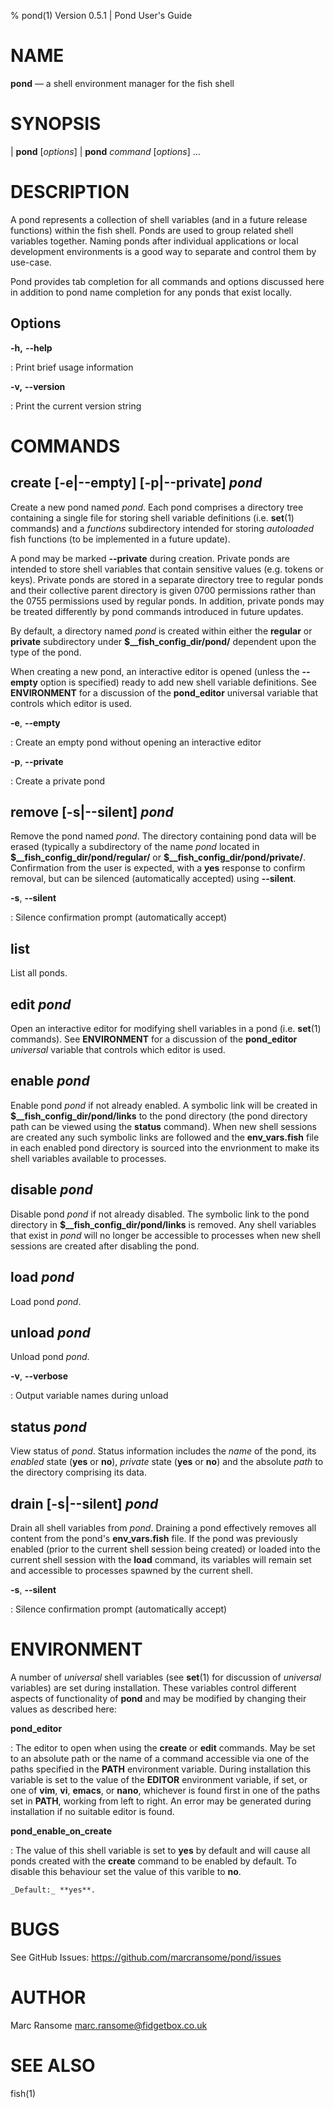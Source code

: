 % pond(1) Version 0.5.1 | Pond User's Guide

NAME
====

**pond** — a shell environment manager for the fish shell

SYNOPSIS
========

| **pond** [*options*]
| **pond** *command* \[*options*] ...

DESCRIPTION
===========

A pond represents a collection of shell variables (and in a future release functions) within the fish shell. Ponds are used to group related shell variables together. Naming ponds after individual applications or local development environments is a good way to separate and control them by use-case.

Pond provides tab completion for all commands and options discussed here in addition to pond name completion for any ponds that exist locally.

Options
-------

**-h,** **\--help**

:   Print brief usage information

**-v,** **\--version**

:   Print the current version string

COMMANDS
========

**create** [**-e**|**\--empty**] [**-p**|**\--private**] _pond_
---------------------------------------------------------------

Create a new pond named _pond_. Each pond comprises a directory tree containing a single file for storing shell variable definitions (i.e. **set**(1) commands) and a _functions_ subdirectory intended for storing *autoloaded* fish functions (to be implemented in a future update).

A pond may be marked **\--private** during creation. Private ponds are intended to store shell variables that contain sensitive values (e.g. tokens or keys). Private ponds are stored in a separate directory tree to regular ponds and their collective parent directory is given 0700 permissions rather than the 0755 permissions used by regular ponds. In addition, private ponds may be treated differently by pond commands introduced in future updates.

By default, a directory named _pond_ is created within either the **regular** or **private** subdirectory under **\$\_\_fish\_config\_dir/pond/** dependent upon the type of the pond.

When creating a new pond, an interactive editor is opened (unless the **\--empty** option is specified) ready to add new shell variable definitions. See **ENVIRONMENT** for a discussion of the **pond_editor** universal variable that controls which editor is used.


**-e**, **\--empty**

:   Create an empty pond without opening an interactive editor

**-p**, **\--private**

:   Create a private pond

**remove** [**-s**|**\--silent**] _pond_
---------------------------------------

Remove the pond named _pond_. The directory containing pond data will be erased (typically a subdirectory of the name _pond_ located in **\$\_\_fish\_config\_dir/pond/regular/** or **\$\_\_fish\_config\_dir/pond/private/**. Confirmation from the user is expected, with a **yes** response to confirm removal, but can be silenced (automatically accepted) using **\--silent**.

**-s**, **\--silent**

:   Silence confirmation prompt (automatically accept)

**list**
--------

List all ponds.

**edit** _pond_
---------------

Open an interactive editor for modifying shell variables in a pond (i.e. **set**(1) commands). See **ENVIRONMENT** for a discussion of the **pond_editor** _universal_ variable that controls which editor is used.

**enable** _pond_
-----------------

Enable pond _pond_ if not already enabled. A symbolic link will be created in **\$\_\_fish\_config\_dir/pond/links** to the pond directory (the pond directory path can be viewed using the **status** command). When new shell sessions are created any such symbolic links are followed and the **env\_vars.fish** file in each enabled pond directory is sourced into the envrionment to make its shell variables available to processes.

**disable** _pond_
------------------

Disable pond _pond_ if not already disabled. The symbolic link to the pond directory in **\$\_\_fish\_config\_dir/pond/links** is removed. Any shell variables that exist in _pond_ will no longer be accessible to processes when new shell sessions are created after disabling the pond.

**load** _pond_
---------------

Load pond _pond_.

**unload** _pond_
-----------------

Unload pond _pond_.

**-v**, **\--verbose**

:   Output variable names during unload

**status** _pond_
-----------------

View status of _pond_. Status information includes the _name_ of the pond, its _enabled_ state (**yes** or **no**), _private_ state (**yes** or **no**) and the absolute _path_ to the directory comprising its data.

**drain** [**-s**|**\--silent**] _pond_
---------------------------------------

Drain all shell variables from _pond_. Draining a pond effectively removes all content from the pond's **env\_vars.fish** file. If the pond was previously enabled (prior to the current shell session being created) or loaded into the current shell session with the **load** command, its variables will remain set and accessible to processes spawned by the current shell.

**-s**, **\--silent**

:   Silence confirmation prompt (automatically accept)

ENVIRONMENT
===========

A number of _universal_ shell variables (see **set**(1) for discussion of _universal_ variables) are set during installation. These variables control different aspects of functionality of **pond** and may be modified by changing their values as described here:

**pond\_editor**

:   The editor to open when using the **create** or **edit** commands. May be set to an absolute path or the name of a command accessible via one of the paths specified in the **PATH** environment variable. During installation this variable is set to the value of the **EDITOR** environment variable, if set, or one of **vim**, **vi**, **emacs**, or **nano**, whichever is found first in one of the paths set in **PATH**, working from left to right. An error may be generated during installation if no suitable editor is found.

**pond\_enable\_on\_create**

:   The value of this shell variable is set to **yes** by default and will cause all ponds created with the **create** command to be enabled by default. To disable this behaviour set the value of this varible to **no**.

    _Default:_ **yes**.

BUGS
====

See GitHub Issues: https://github.com/marcransome/pond/issues

AUTHOR
======

Marc Ransome <marc.ransome@fidgetbox.co.uk>

SEE ALSO
========

fish(1)
